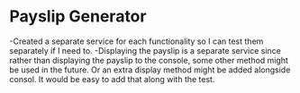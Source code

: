 # Payslip Generator #

-Created a separate service for each functionality so I can test them separately if I need to.
-Displaying the payslip is a separate service since rather than displaying the payslip to the console,
 some other method might be used in the future. Or an extra display method might be added alongside consol.
 It would be easy to add that along with the test.